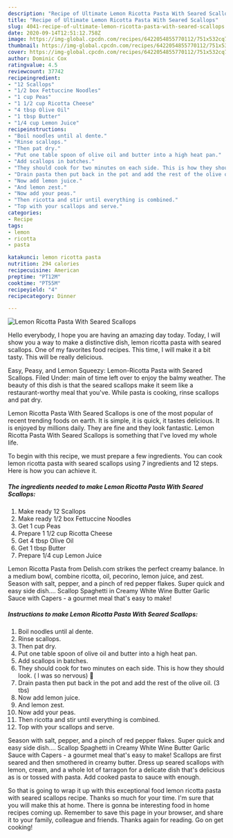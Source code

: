 ```yaml
---
description: "Recipe of Ultimate Lemon Ricotta Pasta With Seared Scallops"
title: "Recipe of Ultimate Lemon Ricotta Pasta With Seared Scallops"
slug: 4041-recipe-of-ultimate-lemon-ricotta-pasta-with-seared-scallops
date: 2020-09-14T12:51:12.758Z
image: https://img-global.cpcdn.com/recipes/6422054855770112/751x532cq70/lemon-ricotta-pasta-with-seared-scallops-recipe-main-photo.jpg
thumbnail: https://img-global.cpcdn.com/recipes/6422054855770112/751x532cq70/lemon-ricotta-pasta-with-seared-scallops-recipe-main-photo.jpg
cover: https://img-global.cpcdn.com/recipes/6422054855770112/751x532cq70/lemon-ricotta-pasta-with-seared-scallops-recipe-main-photo.jpg
author: Dominic Cox
ratingvalue: 4.5
reviewcount: 37742
recipeingredient:
- "12 Scallops"
- "1/2 box Fettuccine Noodles"
- "1 cup Peas"
- "1 1/2 cup Ricotta Cheese"
- "4 tbsp Olive Oil"
- "1 tbsp Butter"
- "1/4 cup Lemon Juice"
recipeinstructions:
- "Boil noodles until al dente."
- "Rinse scallops."
- "Then pat dry."
- "Put one table spoon of olive oil and butter into a high heat pan."
- "Add scallops in batches."
- "They should cook for two minutes on each side. This is how they should look. ( l was so nervous) 🙈"
- "Drain pasta then put back in the pot and add the rest of the olive oil. (3 tbs)"
- "Now add lemon juice."
- "And lemon zest."
- "Now add your peas."
- "Then ricotta and stir until everything is combined."
- "Top with your scallops and serve."
categories:
- Recipe
tags:
- lemon
- ricotta
- pasta

katakunci: lemon ricotta pasta 
nutrition: 294 calories
recipecuisine: American
preptime: "PT12M"
cooktime: "PT55M"
recipeyield: "4"
recipecategory: Dinner

---
```



![Lemon Ricotta Pasta With Seared Scallops](https://img-global.cpcdn.com/recipes/6422054855770112/751x532cq70/lemon-ricotta-pasta-with-seared-scallops-recipe-main-photo.jpg)

Hello everybody, I hope you are having an amazing day today. Today, I will show you a way to make a distinctive dish, lemon ricotta pasta with seared scallops. One of my favorites food recipes. This time, I will make it a bit tasty. This will be really delicious.

Easy, Peasy, and Lemon Squeezy: Lemon-Ricotta Pasta with Seared Scallops. Filed Under: main of time left over to enjoy the balmy weather. The beauty of this dish is that the seared scallops make it seem like a restaurant-worthy meal that you&#39;ve. While pasta is cooking, rinse scallops and pat dry.

Lemon Ricotta Pasta With Seared Scallops is one of the most popular of recent trending foods on earth. It is simple, it is quick, it tastes delicious. It is enjoyed by millions daily. They are fine and they look fantastic. Lemon Ricotta Pasta With Seared Scallops is something that I've loved my whole life.


To begin with this recipe, we must prepare a few ingredients. You can cook lemon ricotta pasta with seared scallops using 7 ingredients and 12 steps. Here is how you can achieve it.

<!--inarticleads1-->

##### The ingredients needed to make Lemon Ricotta Pasta With Seared Scallops:

1. Make ready 12 Scallops
1. Make ready 1/2 box Fettuccine Noodles
1. Get 1 cup Peas
1. Prepare 1 1/2 cup Ricotta Cheese
1. Get 4 tbsp Olive Oil
1. Get 1 tbsp Butter
1. Prepare 1/4 cup Lemon Juice


Lemon Ricotta Pasta from Delish.com strikes the perfect creamy balance. In a medium bowl, combine ricotta, oil, pecorino, lemon juice, and zest. Season with salt, pepper, and a pinch of red pepper flakes. Super quick and easy side dish.… Scallop Spaghetti in Creamy White Wine Butter Garlic Sauce with Capers - a gourmet meal that&#39;s easy to make! 

<!--inarticleads2-->

##### Instructions to make Lemon Ricotta Pasta With Seared Scallops:

1. Boil noodles until al dente.
1. Rinse scallops.
1. Then pat dry.
1. Put one table spoon of olive oil and butter into a high heat pan.
1. Add scallops in batches.
1. They should cook for two minutes on each side. This is how they should look. ( l was so nervous) 🙈
1. Drain pasta then put back in the pot and add the rest of the olive oil. (3 tbs)
1. Now add lemon juice.
1. And lemon zest.
1. Now add your peas.
1. Then ricotta and stir until everything is combined.
1. Top with your scallops and serve.


Season with salt, pepper, and a pinch of red pepper flakes. Super quick and easy side dish.… Scallop Spaghetti in Creamy White Wine Butter Garlic Sauce with Capers - a gourmet meal that&#39;s easy to make! Scallops are first seared and then smothered in creamy butter. Dress up seared scallops with lemon, cream, and a whole lot of tarragon for a delicate dish that&#39;s delicious as is or tossed with pasta. Add cooked pasta to sauce with enough. 

So that is going to wrap it up with this exceptional food lemon ricotta pasta with seared scallops recipe. Thanks so much for your time. I'm sure that you will make this at home. There is gonna be interesting food in home recipes coming up. Remember to save this page in your browser, and share it to your family, colleague and friends. Thanks again for reading. Go on get cooking!
